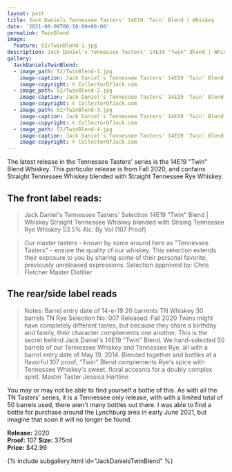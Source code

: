 ```yaml
---
layout: post
title: Jack Daniels Tennessee Tasters' 14E19 'Twin' Blend | Whiskey
date: '2021-08-09T00:10:00+00:00'
permalink: TwinBlend
image:
  feature: 52/TwinBlend-1.jpg
description: Jack Daniel's Tennessee Tasters' 14E19 "Twin" Blend | Whiskey
gallery:
  JackDanielsTwinBlend:
  - image_path: 52/TwinBlend-1.jpg
    image-caption: Jack Daniel's Tennessee Tasters' 14E19 'Twin' Blend | Whiskey
    image-copyright: © CollectorOfJack.com
  - image_path: 52/TwinBlend-2.jpg
    image-caption: Jack Daniel's Tennessee Tasters' 14E19 'Twin' Blend | Whiskey
    image-copyright: © CollectorOfJack.com
  - image_path: 52/TwinBlend-3.jpg
    image-caption: Jack Daniel's Tennessee Tasters' 14E19 'Twin' Blend | Whiskey
    image-copyright: © CollectorOfJack.com
  - image_path: 52/TwinBlend-4.jpg
    image-caption: Jack Daniel's Tennessee Tasters' 14E19 'Twin' Blend | Whiskey
    image-copyright: © CollectorOfJack.com
---
```

The latest release in the Tennessee Tasters' series is the 14E19 "Twin" Blend Whiskey. This particular release is from Fall 2020, and contains Straight Tennessee Whiskey blended with Straight Tennessee Rye Whiskey.

## The front label reads:
> Jack Daniel's Tennessee Tasters' Selection
> 14E19 "Twin" Blend | Whiskey
> Straight Tennessee Whiskey blended with Straing Tennessee Rye Whiskey
> 53.5% Alc. By Vol (107 Proof)

> Our master tasters - known by some around here as "Tennessee Tasters" - ensure the quality of our whiskey. This selection extends their exposure to you by sharing some of their personal favorite, previously unreleased expressions. Selection approved by: Chris Fletcher Master Distiller

## The rear/side label reads
> Notes: Barrel entry date of 14-e-19 20 barrents TN Whiskey 30 barrels TN Rye
> Selection No: 007
> Released: Fall 2020
> Twins might have completely different tastes, but because they share a birthday and family, their character complements one another. This is the secret behind Jack Daniel's 14E19 "Twin" Blend. We hand-selected 50 barrels of our Tennessee Whiskey and Tennessee Rye, all with a barrel entry date of May 19, 2014. Blended together and bottles at a flavorful 107 proof, "Twin" Blend complements Rye's spice with Tennessee Whiskey's sweet, floral accesnts for a doubly complex spirit. 
> Master Taster Jessica Hartline

You may or may not be able to find yourself a bottle of this. As with all the TN Tasters' series, it is a Tennessee only release, with with a limited total of 50 barrels used, there aren't many bottles out there. I was able to find a bottle for purchase around the Lynchburg area in early June 2021, but imagine that soon it will no longer be found.


**Release:** 2020  
**Proof:** 107
**Size:** 375ml  
**Price:** $42.99  


{% include subgallery.html id="JackDanielsTwinBlend" %}

